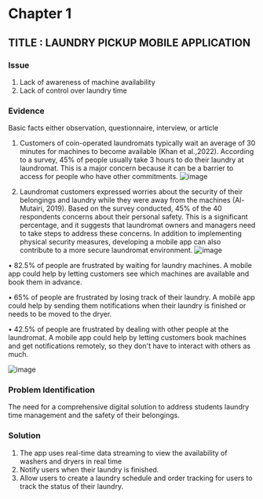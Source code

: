# Chapter 1

## TITLE : LAUNDRY PICKUP MOBILE APPLICATION

### Issue

1. Lack of awareness of machine availability 
2. Lack of control over laundry time

### Evidence

Basic facts either observation, questionnaire, interview, or article

1.	Customers of coin-operated laundromats typically wait an average of 30 minutes for machines to become available (Khan et al.,2022). According to a survey, 45% of people usually take 3 hours to do their laundry at laundromat. This is a major concern because it can be a barrier to access for people who have other commitments.
![image](https://github.com/addff/2310-CSP600/assets/149124351/70f010b8-819e-46e6-8e3f-b83c7a1d75bc)

2. Laundromat customers expressed worries about the security of their belongings and laundry while they were away from the machines (Al-Mutairi, 2019). Based on the survey conducted, 45% of the 40 respondents concerns about their personal safety. This is a significant percentage, and it suggests that laundromat owners and managers need to take steps to address these concerns. In addition to implementing physical security measures, developing a mobile app can also contribute to a more secure laundromat environment.
![image](https://github.com/addff/2310-CSP600/assets/149124351/5e760fe4-14cc-4265-a012-fa022d36a4aa)

•	82.5% of people are frustrated by waiting for laundry machines. A mobile app could help by letting customers see which machines are available and book them in advance.

•	65% of people are frustrated by losing track of their laundry. A mobile app could help by sending them notifications when their laundry is finished or needs to be moved to the dryer.

•	42.5% of people are frustrated by dealing with other people at the laundromat. A mobile app could help by letting customers book machines and get notifications remotely, so they don't have to interact with others as much.

![image](https://github.com/addff/2310-CSP600/assets/149124351/cbb70f67-e16f-428b-851d-a6d96cbb68a1)


### Problem Identification

The need for a comprehensive digital solution to address students laundry time management and the safety of their belongings.

### Solution
1. The app uses real-time data streaming to view the availability of washers and dryers in
real time
2. Notify users when their laundry is finished.
3. Allow users to create a laundry schedule and order tracking for users to track the status of their laundry.
